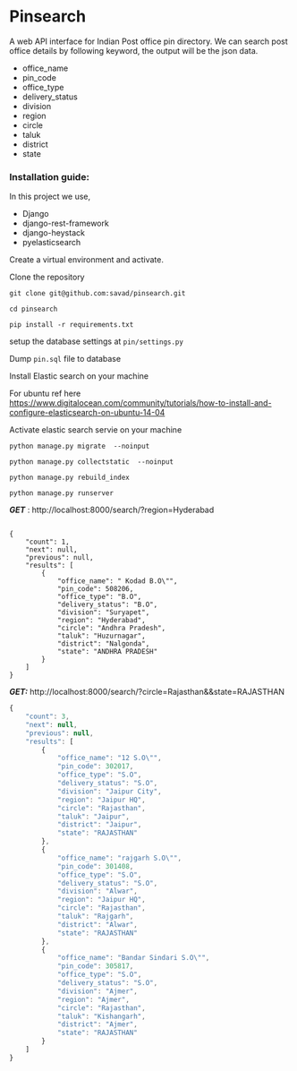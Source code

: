 # Pinsearch
A web API interface for Indian Post office pin directory. We can search post office details by following keyword, the output will be the json data.
* office_name
* pin_code
* office_type
* delivery_status
* division
* region
* circle
* taluk
* district
* state

### Installation guide:

In this project we use,

* Django
* django-rest-framework
* django-heystack
* pyelasticsearch

Create a virtual environment and activate.

Clone the repository

`git clone git@github.com:savad/pinsearch.git`

`cd pinsearch`

`pip install -r requirements.txt`

setup the database settings at `pin/settings.py`

Dump `pin.sql` file to database

Install Elastic search on your machine

For ubuntu ref here https://www.digitalocean.com/community/tutorials/how-to-install-and-configure-elasticsearch-on-ubuntu-14-04

Activate elastic search servie on your machine

`python manage.py migrate  --noinput`

`python manage.py collectstatic  --noinput`

`python manage.py rebuild_index`

`python manage.py runserver`



***GET*** : http://localhost:8000/search/?region=Hyderabad

```javascipt

{
    "count": 1,
    "next": null,
    "previous": null,
    "results": [
        {
            "office_name": " Kodad B.O\"",
            "pin_code": 508206,
            "office_type": "B.O",
            "delivery_status": "B.O",
            "division": "Suryapet",
            "region": "Hyderabad",
            "circle": "Andhra Pradesh",
            "taluk": "Huzurnagar",
            "district": "Nalgonda",
            "state": "ANDHRA PRADESH"
        }
    ]
}
```


***GET:*** http://localhost:8000/search/?circle=Rajasthan&&state=RAJASTHAN
```javascript
{
    "count": 3,
    "next": null,
    "previous": null,
    "results": [
        {
            "office_name": "12 S.O\"",
            "pin_code": 302017,
            "office_type": "S.O",
            "delivery_status": "S.O",
            "division": "Jaipur City",
            "region": "Jaipur HQ",
            "circle": "Rajasthan",
            "taluk": "Jaipur",
            "district": "Jaipur",
            "state": "RAJASTHAN"
        },
        {
            "office_name": "rajgarh S.O\"",
            "pin_code": 301408,
            "office_type": "S.O",
            "delivery_status": "S.O",
            "division": "Alwar",
            "region": "Jaipur HQ",
            "circle": "Rajasthan",
            "taluk": "Rajgarh",
            "district": "Alwar",
            "state": "RAJASTHAN"
        },
        {
            "office_name": "Bandar Sindari S.O\"",
            "pin_code": 305817,
            "office_type": "S.O",
            "delivery_status": "S.O",
            "division": "Ajmer",
            "region": "Ajmer",
            "circle": "Rajasthan",
            "taluk": "Kishangarh",
            "district": "Ajmer",
            "state": "RAJASTHAN"
        }
    ]
}
```

